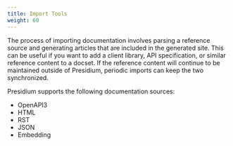 ```yaml
---
title: Import Tools
weight: 60
---
```

The process of importing documentation involves parsing a reference source and generating articles that are included in the generated site. This can be useful if you want to add a client library, API specification, or similar reference content to a docset. If the reference content will continue to be maintained outside of Presidium, periodic imports can keep the two synchronized.

Presidium supports the following documentation sources:
* OpenAPI3
* HTML
* RST
* JSON
* Embedding
